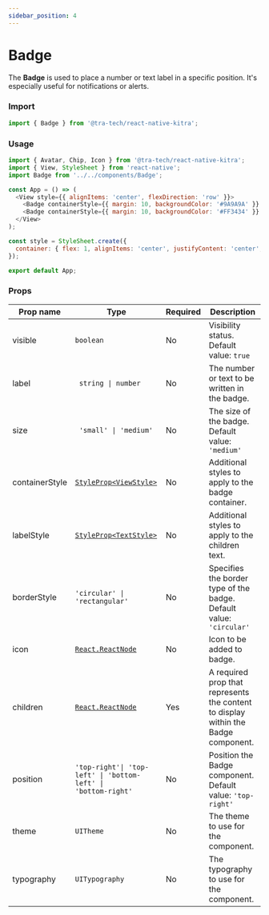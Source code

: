 ```yaml
---
sidebar_position: 4
---
```


# Badge

The **Badge** is used to place a number or text label in a specific position. It's especially useful for notifications or alerts.

### Import

```js
import { Badge } from '@tra-tech/react-native-kitra';
```

### Usage

```js
import { Avatar, Chip, Icon } from '@tra-tech/react-native-kitra';
import { View, StyleSheet } from 'react-native';
import Badge from '../../components/Badge';

const App = () => (
  <View style={{ alignItems: 'center', flexDirection: 'row' }}>
    <Badge containerStyle={{ margin: 10, backgroundColor: '#9A9A9A' }} borderStyle="rectangular" size="medium" icon={<AntDesign name="apple1" color="#fff" />} />
    <Badge containerStyle={{ margin: 10, backgroundColor: '#FF3434' }} borderStyle="rectangular" size="medium" icon={<AntDesign name="android1" color="#fff" />} />
  </View>
);

const style = StyleSheet.create({
  container: { flex: 1, alignItems: 'center', justifyContent: 'center', rowGap: 20 },
});

export default App;
```
  <!-- <View style={style.container}> V2 BADGE
    <Badge containerStyle={{ backgroundColor: '#8973CD' }} borderStyle="circular" size="medium" label="01" position="top-right">
      <Avatar
        borderStyle="circular"
        size="medium"
        source={{ uri: 'https://randomuser.me/api/portraits/men/62.jpg' }}
      />
    </Badge>
    <Badge containerStyle={{ backgroundColor: '#8973CD' }} borderStyle="circular" size="medium" icon={<Icon name="plus" size={20} type="ant-design" />} position="top-right">
      <Avatar
        borderStyle="circular"
        size="medium"
      />
    </Badge>
    <Badge containerStyle={{ backgroundColor: '#8973CD' }} borderStyle="circular" size="small" position="top-right">
      <Avatar
        borderStyle="circular"
        size="small"
      />
    </Badge>
    <Badge containerStyle={{ backgroundColor: '#8973CD' }} borderStyle="circular" size="small" position="top-right" label="21">
      <Chip label="Chip" size="large" onChange={() => null} />
    </Badge>
  </View> -->
### Props

| Prop name             | Type                                            | Required | Description                                                                                |
|-----------------------|-------------------------------------------------|----------|--------------------------------------------------------------------------------------------|
| visible                  | ``boolean``                                   | No      | Visibility status.  Default value: ``true``                                               |
| label                |<code> string \| number </code> | No      | The number or text to be written in the badge.                                             |
| size                  | <code> 'small' \| 'medium'</code>                          | No       | The size of the badge. Default value: ``'medium'``                                          |
| containerStyle   |[``StyleProp<ViewStyle>``](https://reactnative.dev/docs/view-style-props)| No       | Additional styles to apply to the badge container.                        |
| labelStyle          |[``StyleProp<TextStyle>``](https://reactnative.dev/docs/text-style-props)| No       | Additional styles to apply to the children text.                      |
| borderStyle               |<code>'circular'  \| 'rectangular'</code>                  | No   | Specifies the border type of the badge. Default value: ``'circular'``       |
| icon            |[``React.ReactNode``](https://reactnative.dev/docs/react-node)                                | No       | Icon to be added to badge.                                                                |
| children                 |[``React.ReactNode``](https://reactnative.dev/docs/react-node) | Yes  | A required prop that represents the content to display within the Badge component. |
| position                 |<code>'top-right'\| 'top-left' \| 'bottom-left' \| 'bottom-right'</code> | No       | Position the Badge component. Default value: ``'top-right'``   |
| theme                 |``UITheme ``                                       | No       | The theme to use for the component.                                                     |
| typography            |``UITypography``                                    | No       | The typography to use for the component.                                                |
